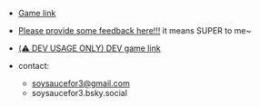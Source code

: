 - [Game link](https://transmigrate-655182341745.europe-west6.run.app/)
- [Please provide some feedback here!!!](https://forms.gle/gbCYXqdnYiXorCwz6) it means SUPER to me~


- [(⚠️ DEV USAGE ONLY) DEV game link](https://game-backend-655182341745.us-west3.run.app/)

- contact:

  - soysaucefor3@gmail.com
  - soysaucefor3.bsky.social
